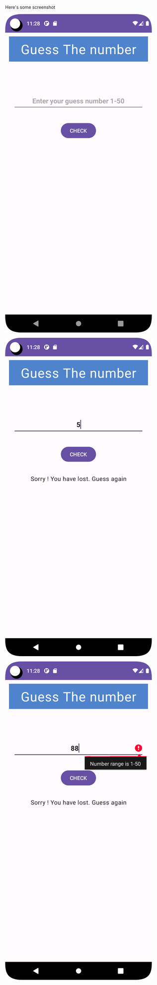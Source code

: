 Here's some screenshot

![alt text](https://github.com/tanjilalom/Guessing-Game-With-Number/blob/master/Screenshot_20231005_232834.png?raw=true)

![alt text](https://github.com/tanjilalom/Guessing-Game-With-Number/blob/master/Screenshot_20231005_232847.png?raw=true)

![alt text](https://github.com/tanjilalom/Guessing-Game-With-Number/blob/master/Screenshot_20231005_232900.png?raw=true)
